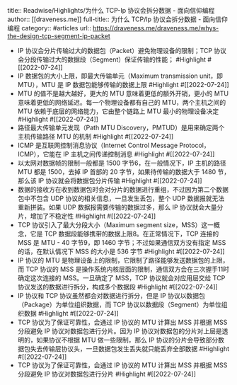 title:: Readwise/Highlights/为什么 TCP-Ip 协议会拆分数据 - 面向信仰编程
author:: [[draveness.me]]
full-title:: 为什么 TCP/Ip 协议会拆分数据 - 面向信仰编程
category:: #articles
url:: https://draveness.me/draveness.me/whys-the-design-tcp-segment-ip-packet
- IP 协议会分片传输过大的数据包（Packet）避免物理设备的限制；TCP 协议会分段传输过大的数据段（Segment）保证传输的性能； #Highlight #[[2022-07-24]]
- IP 数据包的大小上限，即最大传输单元（Maximum transmission unit，即 MTU），MTU 是 IP 数据包能够传输的数据上限 #Highlight #[[2022-07-24]]
- MTU 的值不是越大越好，更大的 MTU 意味着更低的额外开销，更小的 MTU 意味着更低的网络延迟。每一个物理设备都有自己的 MTU，两个主机之间的 MTU 依赖于底层的网络能力，它由整个链路上 MTU 最小的物理设备决定 #Highlight #[[2022-07-24]]
- 路径最大传输单元发现（Path MTU Discovery，PMTUD）是用来确定两个主机传输路径 MTU 的机制 #Highlight #[[2022-07-24]]
- ICMP 是互联网控制消息协议（Internet Control Message Protocol，ICMP），它能在 IP 主机之间传递控制消息 #Highlight #[[2022-07-24]]
- 以太网对数据帧的限制一般都是 1500 字节6，在一般情况下，IP 主机的路径 MTU 都是 1500，去掉 IP 首部的 20 字节，如果待传输的数据大于 1480 节，那么该 IP 协议就会将数据包分片传输 #Highlight #[[2022-07-24]]
- 数据的接收方在收到数据包时会对分片的数据进行重组，不过因为第二个数据包中不包含 UDP 协议的相关信息，一旦发生丢包，整个 UDP 数据报就无法重新拼装。如果 UDP 数据报需要传输的数据过多，那么 IP 协议就会大量分片，增加了不稳定性 #Highlight #[[2022-07-24]]
- TCP 协议引入了最大分段大小（Maximum segment size，MSS）这一概念，它是 TCP 数据段能够携带的数据上限8。在正常情况下，TCP 连接的 MSS 是 MTU - 40 字节9，即 1460 字节；不过如果通信双方没有指定 MSS 的话，在默认情况下 MSS 的大小是 536 字节 #Highlight #[[2022-07-24]]
- IP 协议的 MTU 是物理设备上的限制，它限制了路径能够发送数据包的上限，而 TCP 协议的 MSS 是操作系统内核层面的限制，通信双方会在三次握手11时确定这次连接的 MSS。一旦确定了 MSS，TCP 协议就会对应用层交给 TCP 协议发送的数据进行拆分，构成多个数据段 #Highlight #[[2022-07-24]]
- IP 协议和 TCP 协议虽然都会对数据进行拆分，但是 IP 协议以数据包（Package）为单位组织数据，而 TCP 协议以数据段（Segment）为单位组织数据 #Highlight #[[2022-07-24]]
- TCP 协议为了保证可靠性，会通过 IP 协议的 MTU 计算出 MSS 并根据 MSS 分段避免 IP 协议对数据包进行分片。因为 IP 协议对数据包的分片对上层是透明的，如果协议不根据 MTU 做一些限制，那么 IP 协议的分片会导致部分数据包失去传输层协议头，一旦数据包发生丢失就只能丢弃全部数据 #Highlight #[[2022-07-24]]
- TCP 协议为了保证可靠性，会通过 IP 协议的 MTU 计算出 MSS 并根据 MSS 分段避免 IP 协议对数据包进行分片 #Highlight #[[2022-07-24]]